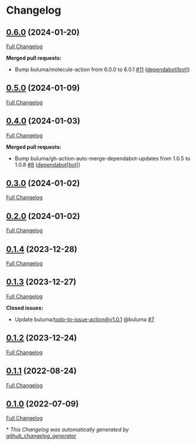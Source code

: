 # Changelog

## [0.6.0](https://github.com/buluma/ansible-role-aliases/tree/0.6.0) (2024-01-20)

[Full Changelog](https://github.com/buluma/ansible-role-aliases/compare/0.5.0...0.6.0)

**Merged pull requests:**

- Bump buluma/molecule-action from 6.0.0 to 6.0.1 [\#11](https://github.com/buluma/ansible-role-aliases/pull/11) ([dependabot[bot]](https://github.com/apps/dependabot))

## [0.5.0](https://github.com/buluma/ansible-role-aliases/tree/0.5.0) (2024-01-09)

[Full Changelog](https://github.com/buluma/ansible-role-aliases/compare/0.4.0...0.5.0)

## [0.4.0](https://github.com/buluma/ansible-role-aliases/tree/0.4.0) (2024-01-03)

[Full Changelog](https://github.com/buluma/ansible-role-aliases/compare/0.3.0...0.4.0)

**Merged pull requests:**

- Bump buluma/gh-action-auto-merge-dependabot-updates from 1.0.5 to 1.0.8 [\#8](https://github.com/buluma/ansible-role-aliases/pull/8) ([dependabot[bot]](https://github.com/apps/dependabot))

## [0.3.0](https://github.com/buluma/ansible-role-aliases/tree/0.3.0) (2024-01-02)

[Full Changelog](https://github.com/buluma/ansible-role-aliases/compare/0.2.0...0.3.0)

## [0.2.0](https://github.com/buluma/ansible-role-aliases/tree/0.2.0) (2024-01-02)

[Full Changelog](https://github.com/buluma/ansible-role-aliases/compare/0.1.4...0.2.0)

## [0.1.4](https://github.com/buluma/ansible-role-aliases/tree/0.1.4) (2023-12-28)

[Full Changelog](https://github.com/buluma/ansible-role-aliases/compare/0.1.3...0.1.4)

## [0.1.3](https://github.com/buluma/ansible-role-aliases/tree/0.1.3) (2023-12-27)

[Full Changelog](https://github.com/buluma/ansible-role-aliases/compare/0.1.2...0.1.3)

**Closed issues:**

- Update buluma/todo-to-issue-action@v1.0.1 @buluma [\#7](https://github.com/buluma/ansible-role-aliases/issues/7)

## [0.1.2](https://github.com/buluma/ansible-role-aliases/tree/0.1.2) (2023-12-24)

[Full Changelog](https://github.com/buluma/ansible-role-aliases/compare/0.1.1...0.1.2)

## [0.1.1](https://github.com/buluma/ansible-role-aliases/tree/0.1.1) (2022-08-24)

[Full Changelog](https://github.com/buluma/ansible-role-aliases/compare/0.1.0...0.1.1)

## [0.1.0](https://github.com/buluma/ansible-role-aliases/tree/0.1.0) (2022-07-09)

[Full Changelog](https://github.com/buluma/ansible-role-aliases/compare/62f0824d83e69896e2e61e3b35cdd9da4c8e16d3...0.1.0)



\* *This Changelog was automatically generated by [github_changelog_generator](https://github.com/github-changelog-generator/github-changelog-generator)*
